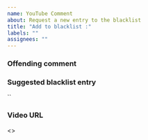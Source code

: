 ```yaml
---
name: YouTube Comment
about: Request a new entry to the blacklist
title: "Add to blacklist :"
labels: ""
assignees: ""
---
```


### Offending comment

>

### Suggested blacklist entry

``

### Video URL

<>
